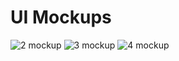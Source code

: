# UI Mockups

![2  mockup](https://github.com/user-attachments/assets/f67ecaef-b15f-47a6-9d7b-8868621ecb47)
![3  mockup](https://github.com/user-attachments/assets/98c982da-244b-4749-ba2a-4726203516c2)
![4  mockup](https://github.com/user-attachments/assets/83d42738-b183-42ab-907e-effdf072e315)
